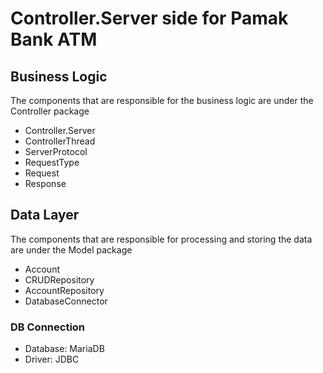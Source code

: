 # Controller.Server side for Pamak Bank ATM

## Business Logic
The components that are responsible for the business logic are under the Controller package
* Controller.Server
* ControllerThread
* ServerProtocol
* RequestType
* Request
* Response

## Data Layer
The components that are responsible for processing and storing the data are under the Model package
* Account
* CRUDRepository
* AccountRepository
* DatabaseConnector

### DB Connection
* Database: MariaDB
* Driver: JDBC

